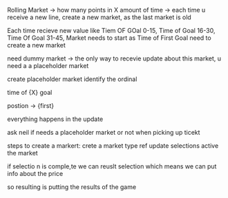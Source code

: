 Rolling Market
-> how many points in X amount of time
-> each time u receive a new line, create a new market, as the last market is old

Each time recieve new value like
Tiem OF GOal 0-15,
Time of Goal 16-30,
Time Of Goal 31-45,
Market needs to start as Time of First Goal
need to create a new market


need dummy market -> the only way to recevie update about this market, u need a a placeholder market

create placeholder market
identify the ordinal

time of {X} goal

postion -> {first}


everything happens in the update


ask neil if needs a placeholder market or not when picking up ticekt


steps to create a markert:
crete a market
type ref 
update selections
active the market


if selectio n is comple,te we can reuslt selection which means we can put info about the price

so resulting is putting the results of the game